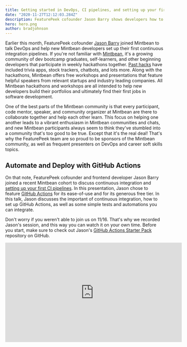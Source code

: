 ```yaml
---
title: Getting started in DevOps, CI pipelines, and setting up your first GitHub Actions (video)
date: "2020-11-27T12:12:03.284Z"
description: FeaturePeek cofounder Jason Barry shows developers how to automate and deploy a web page with GitHub Actions and FeaturePeek.
hero: hero.png
author: bradjohnson
---
```


Earlier this month, FeaturePeek cofounder [Jason Barry](https://twitter.com/jasbarry) joined Mintbean to talk DevOps and help new Mintbean developers set up their first continuous integration pipelines. If you're not familiar with [Mintbean](https://mintbean.io/), it's a growing community of dev bootcamp graduates, self-learners, and other beginning developers that participate in weekly hackathons together. [Past hacks](https://mintbean.io/meets) have included trivia apps, stock trackers, chatbots, and lots more. Along with the hackathons, Mintbean offers free workshops and presentations that feature helpful speakers from relevant startups and industry leading companies. All Mintbean hackathons and workshops are all intended to help new developers build their portfolios and ultimately find their first jobs in software development.

One of the best parts of the Mintbean community is that every participant, code mentor, speaker, and community organizer at Mintbean are there to collaborate together and help each other learn. This focus on helping one another leads to a vibrant enthusiasm in Mintbean communities and chats, and new Mintbean participants always seem to think they've stumbled into a community that's too good to be true. Except that it's the real deal! That's why the FeaturePeek team are so proud to be sponsors of the Mintbean community, as well as frequent presenters on DevOps and career soft skills topics.

## Automate and Deploy with GitHub Actions

On that note, FeaturePeek cofounder and frontend developer Jason Barry joined a recent Mintbean cohort to discuss continuous integration and [setting up your first CI pipelines](https://www.youtube.com/watch?v=tQbZ7_C-KWk&t=32s). In this presentation, Jason chose to feature [GitHub Actions](https://github.com/features/actions) for its ease-of-use and for its generous free tier. In this talk, Jason discusses the important of continuous integration, how to set up GitHub Actions, as well as some simple tests and automations you can integrate.

Don't worry if you weren't able to join us on 11/16. That's why we recorded Jason's session, and this way you can watch it on your own time. Before you start, make sure to check out Jason's [GitHub Actions Starter Pack](https://github.com/jasonbarry/github-actions-starter-pack) repository on GitHub. 


<iframe width="560" height="315" src="https://www.youtube.com/embed/tQbZ7_C-KWk?start=39" frameborder="0" allow="accelerometer; autoplay; clipboard-write; encrypted-media; gyroscope; picture-in-picture" allowfullscreen></iframe>
